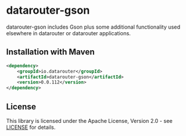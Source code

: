 # datarouter-gson

datarouter-gson includes Gson plus some additional functionality used elsewhere in datarouter or datarouter applications.

## Installation with Maven

```xml
<dependency>
	<groupId>io.datarouter</groupId>
	<artifactId>datarouter-gson</artifactId>
	<version>0.0.112</version>
</dependency>
```

## License

This library is licensed under the Apache License, Version 2.0 - see [LICENSE](../LICENSE) for details.
